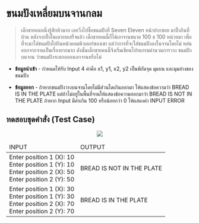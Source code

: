 # ขนมปังเหลี่ยมบนจานกลม

> เด็กชายคนหนึ่งรู้สึกหิวมาก เลยวิ่งไปซื้อขนมปังที่ Seven Eleven หน้าปากซอย มาปิ้งกินที่ บ้าน หลังจากปิ้งในเตาอบเสร็จแล้ว เด็กชายคนนี้ก็ได้เอาจานขนาด 100 x 100 หน่วยมา เพื่อที่จะมาใส่ขนมปังไปกินหน้าคอมพิวเตอร์ของเขา แต่ว่าการที่จะใส่ขนมปังลงในจานโดยไม่ หล่นออกจากจานเป็นเรื่องยากมาก ดังนั้นเด็กชายคนนี้จึงเริ่มเขียนโปรแกรมคํานวนการวาง ขนมปังบนจาน ว่าขนมปังจะตกออกนอกจานหรือไม่

- **ข้อมูลนำเข้า** -
กําหนดให้รับ Input 4 ค่าคือ x1, y1, x2, y2 เป็นพิกัดจุด มุมบน และมุมล่างของ ขนมปัง

- **ข้อมูลออก** -
 ถ้าหากขนมปังวางบนจานโดยไม่มีส่วนใดเกินออกมา ให้แสดงข้อความว่า BREAD IS IN THE PLATE แต่ถ้าไม่อยู่ในพื้นที่จานให้แสดงข้อความออกมาว่า BREAD IS NOT IN THE PLATE ถ้าหาก Input มีค่าเกิน 100 หรือน้อยกว่า 0 ให้แสดงค่า INPUT ERROR

## ทดสอบชุดคําสั่ง (Test Case)
<center>
<img src="https://image.ibb.co/hbh3mH/Screen_Shot_2561_02_06_at_16_17_06.png">

<table>
    <thead>
        <tr>
            <td>INPUT</td>
            <td>OUTPUT</td>
        </tr>
    </thead>
    <tbody>
        <tr>
            <td>
                Enter position 1 (X): 10<br>
                Enter position 1 (Y): 10<br>
                Enter position 2 (X): 50<br>
                Enter position 2 (Y): 50<br>
            </td>
            <td>
                BREAD IS NOT IN THE PLATE
            </td>
        </tr>
        <tr>
        <td>
            Enter position 1 (X): 30<br>
            Enter position 1 (Y): 30<br>
            Enter position 2 (X): 70<br>
            Enter position 2 (Y): 70<br>
        </td>
        <td>
            BREAD IS IN THE PLATE
        </td>
        </tr>
    </tbody>
</table>
</center>

